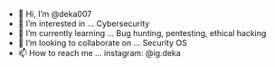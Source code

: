 - 👋 Hi, I’m @deka007
- 👀 I’m interested in ... Cybersecurity
- 🌱 I’m currently learning ... Bug hunting, pentesting, ethical hacking
- 💞️ I’m looking to collaborate on ... Security OS
- 📫 How to reach me ... instagram: @ig.deka

<!---
deka007/deka007 is a ✨ special ✨ repository because its `README.md` (this file) appears on your GitHub profile.
You can click the Preview link to take a look at your changes.
--->
